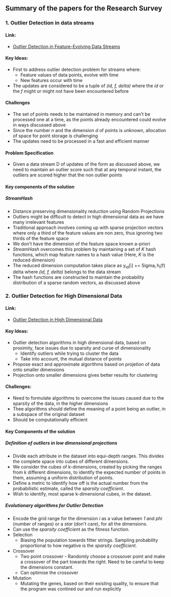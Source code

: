 ## Summary of the papers for the Research Survey

### 1. Outlier Detection in data streams
#### Link:
* [Outlier Detection in Feature-Evolving Data Streams](./p1963-manzoor.pdf)

#### Key Ideas:
* First to address outlier detection problem for streams where:
    - Feature values of data points, evolve with time
    - New features occur with time
* The updates are considered to be a tuple of *(id, f, delta)* where the *id* or the *f* might or might not have been encountered before

#### Challenges
* The set of points needs to be maintained in memory and can't be processed one at a time, as the points already encountered could evolve in ways discussed above
* Since the number *n* and the dimension *d* of points is unknown, allocation of space for point storage is challenging
* The updates need to be processed in a fast and efficient manner

#### Problem Specification
* Given a data stream D of updates of the form as discussed above, we need to maintain an outlier score such that at any temporal instant, the outliers are scored higher that the non outlier points

#### Key components of the solution
##### StreamHash
+ Distance preserving dimensionality reduction using Random Projections
+ Outliers might be difficult to detect in high dimensional data as we have many irrelevant features
+ Traditional approach involves coming up with sparse projection vectors where only a third of the feature values are non zero, thus ignoring two thirds of the feature space
+ We don't have the dimension of the feature space known a-priori
+ *StreamHash* overcomes this problem by maintaining a set of *K* hash functions, which map feature names to a hash value (Here, *K* is the reduced dimension)
+ The reduced dimension computation takes place as y<sub>id</sub>[i] += Sigma<sub>i</sub> h<sub>i</sub>(f) delta where *(id, f, delta)* belongs to the data stream
+ The hash functions are constructed to maintain the probability distribution of a sparse random vectors, as discussed above

### 2. Outlier Detection for High Dimensional Data
#### Link:
* [Outlier Detection in High Dimensional Data](./Surveys/p37-aggarwal.pdf)

#### Key Ideas:
* Outlier detection algorithms in high dimensional data, based on proximity, face issues due to sparsity and curse of dimensionality
	* Identify outliers while trying to cluster the data
	* Take into account, the mutual distance of points
* Propose exact and approximate algorithms based on projetion of data onto smaller dimensions
* Projection onto smaller dimensions gives better results for clustering

#### Challenges:
* Need to formulate algorithms to overcome the issues caused due to the sparsity of the data, in the higher dimensions
* Thee algorithms should define the meaning of a point being an outlier, in a subspace of the original dataset
* Should be computationally efficient

#### Key Components of the solution
##### Definition of outliers in low dimensional projections
* Divide each attribute in the dataset into equi-depth ranges. This divides the complete space into cubes of different dimensions.
* We consider the cubes of k-dimensions, created by picking the ranges from k different dimensions, to identify the expected number of points in them, assuming a uniform distribution of points.
* Define a metric to identify how off is the actual number from the probabilistic estimate, called the *sparsity coefficient*.
* Wish to identify, most sparse k-dimensional cubes, in the dataset.

##### Evolutionary algorithms for Outlier Detection
* Encode the grid range for the dimension *i* as a value between *1* and *phi* (number of ranges) or a *star* (don't care), for all the dimensions.
* Can use the *sparsity coefficient* as the fitness function.
* Selection
	* Biasing the population towards fitter strings. Sampling probability proportional to how negative is the *sparsity coefficient*.
* Crossover
	* Two point crossover - Randomly choose a crossover point and make a crossover of the part towards the right. Need to be careful to keep the dimensions constant.
	* Can optimise the crossover
* Mutation
	* Mutating the genes, based on their existing quality, to ensure that the program was contined our and run explicitly
